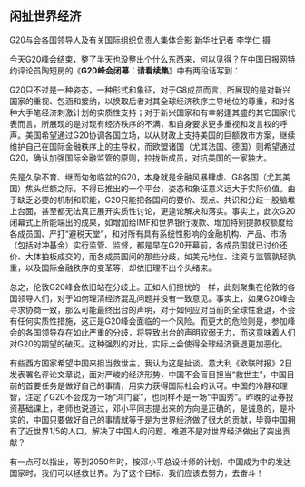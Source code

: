 ## 闲扯世界经济

G20与会各国领导人及有关国际组织负责人集体合影 新华社记者 李学仁 摄

今天G20峰会结束，整了半天也没整出个什么东西来，何以见得？在中国日报网特约评论员陶短房的《**G20峰会闭幕：请看续集**》中有两段话写到：

G20只不过是一种姿态，一种形式和象征，对于G8成员而言，所展现的是对新兴国家的重视、包涵和接纳，以换取后者对其全球经济秩序主导地位的尊重，和对各种大手笔经济刺激计划的实质性支持；对于新兴国家和有幸躬逢其盛的其它国家代表而言，所展现的是对现有经济秩序的不满，和自身要求更多重视和发言权的呼声。美国希望通过G20协调各国立场，以从财政上支持美国的巨额救市方案，继续维护自己在国际金融秩序上的主导权，而欧盟诸国（尤其法国、德国）则希望通过G20，确认加强国际金融监管的原则，拉拢新成员，对抗美国的一家独大。

先是久孕不育、继而匆匆临盆的G20，本身就是金融风暴肆虐、G8各国（尤其美国）焦头烂额之际，不得已推出的一个平台，姿态和象征意义远大于实际价值。由于缺乏必要的机制和职能，G20只能把各国间的要价、观点、共识和分歧一股脑堆上台面，甚至都无法真正展开实质性讨论，更遑论解决和落实。事实上，此次G20闭幕式上所能端出的成果，如增加给IMF和世界银行拨款、增加特别提款权额度给各成员国、严打“避税天堂”，和对所有具有系统性影响的金融机构、产品、市场（包括对冲基金）实行监管、监督，都是早在G20开幕前，各成员国就已讨价还价、大体拍板成交的，而各成员国间的那些分歧，如美元地位、注资与监管孰轻孰重，以及国际金融秩序的变革等，却依旧理不出个头绪来。

总之，伦敦G20峰会依旧站在分歧上。正如人们担忧的一样，此刻聚集在伦敦的各国领导人们，对于如何理清经济混乱问题并没有一致意见。事实上，如果G20峰会寻求协商一致，那么可能最终出台的声明，对于如何应对当前的全球性衰退，不会有任何实质性措施，这正是G20峰会面临的一个风险。而更大的危险则是，参加峰会的各国领导存在如此严重的分歧，将导致出台的声明软弱无力，而这意味着人们对G20的期望的破灭。这种强烈的对比，实际上会使得全球经济衰退更加恶化。

有些西方国家希望中国来担当救世主，我认为这是扯谈。意大利《欧联时报》2日发表署名评论文章说，面对严峻的经济形势，中国不会盲目担当“救世主”，中国目前的首要任务是做好自己的事情，用实力获得国际社会的认可。中国的冷静和理智，注定了G20不会成为一场“鸿门宴”，也同样不是一场“中国秀”。昨晚的证券投资基础课上，老师也说道过，邓小平同志提出来的方向是正确的，是诚恳的，是朴实的，中国只要做好自己的事情就等于是为世界经济做了很大的贡献，毕竟中国拥有了近世界1/5的人口，解决了中国人的问题，难道不是对世界经济做出了突出贡献？

有一点可以指出，等到2050年时，按邓小平总设计师的计划，中国成为中的发达国家时，我们可以拯救世界。为了这个目标，我们应该去努力，去奋斗！



